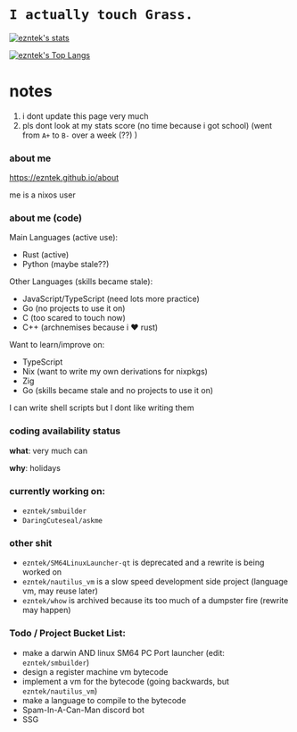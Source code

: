 # `I actually touch Grass.`
[![ezntek's stats](https://github-readme-stats.vercel.app/api?username=ezntek&count_private=true&show_icons=true&bg_color=1e1e2e&text_color=cdd6f4&icon_color=cba6f7&title_color=94e2d5)](https://github.com/anuraghazra/github-readme-stats)

[![ezntek's Top Langs](https://github-readme-stats.vercel.app/api/top-langs/?username=ezntek&hide=html,c,cpp,shell&langs_count=3&bg_color=1e1e2e&text_color=cdd6f4&icon_color=cba6f7&title_color=94e2d5)](https://github.com/anuraghazra/github-readme-stats)

# notes
1. i dont update this page very much
2. pls dont look at my stats score (no time because i got school) (went from `A+` to `B-` over a week (??) )

### about me
https://ezntek.github.io/about

me is a nixos user

### about me (code)
Main Languages (active use):
* Rust (active)
* Python (maybe stale??)

Other Languages (skills became stale):
* JavaScript/TypeScript (need lots more practice)
* Go (no projects to use it on)
* C (too scared to touch now)
* C++ (archnemises because i ❤️ rust)

Want to learn/improve on:
* TypeScript
* Nix (want to write my own derivations for nixpkgs)
* Zig
* Go (skills became stale and no projects to use it on)


I can write shell scripts but I dont like writing them

### coding availability status
**what**: very much can

**why**: holidays

### currently working on:

* `ezntek/smbuilder`
* `DaringCuteseal/askme`

### other shit

* `ezntek/SM64LinuxLauncher-qt` is deprecated and a rewrite is being worked on
* `ezntek/nautilus_vm` is a slow speed development side project (language vm, may reuse later)
* `ezntek/whow` is archived because its too much of a dumpster fire (rewrite may happen)

### Todo / Project Bucket List:

* make a darwin AND linux SM64 PC Port launcher (edit: `ezntek/smbuilder`)
* design a register machine vm bytecode
* implement a vm for the bytecode (going backwards, but `ezntek/nautilus_vm`)
* make a language to compile to the bytecode
* Spam-In-A-Can-Man discord bot
* SSG
